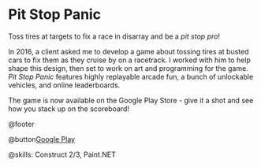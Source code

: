 # Pit Stop Panic

Toss tires at targets to fix a race in disarray and be a _pit stop pro_!

In 2016, a client asked me to develop a game about tossing tires at busted cars to fix them as they cruise by on a racetrack. I worked with him to help shape this design, then set to work on art and programming for the game. _Pit Stop Panic_ features highly replayable arcade fun, a bunch of unlockable vehicles, and online leaderboards.

The game is now available on the Google Play Store - give it a shot and see how you stack up on the scoreboard!

@footer

@button[Google Play](https://play.google.com/store/apps/details?id=com.mitchfairchild.pitstoppanic)

@skills: Construct 2/3, Paint.NET
